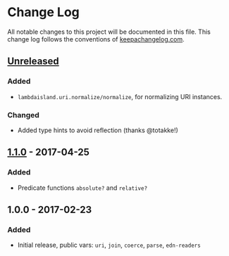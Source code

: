 # Change Log
All notable changes to this project will be documented in this file. This change log follows the conventions of [keepachangelog.com](http://keepachangelog.com/).

<!-- (this space deliberately left blank) -->
<!-- ### Added -->
<!-- ### Changed -->
<!-- ### Removed -->
<!-- ### Fixed -->


## [Unreleased]
### Added
- `lambdaisland.uri.normalize/normalize`, for normalizing URI instances.

### Changed
- Added type hints to avoid reflection (thanks @totakke!)

## [1.1.0] - 2017-04-25
### Added
- Predicate functions `absolute?` and `relative?`

## 1.0.0 - 2017-02-23
### Added
- Initial release, public vars: `uri`, `join`, `coerce`, `parse`, `edn-readers`

[Unreleased]: https://github.com/lambdaisland/uri/compare/v1.1.0...HEAD
[1.1.0]: https://github.com/lambdaisland/uri/compare/v1.0.0...v1.1.0

